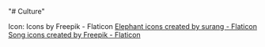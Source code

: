 "# Culture" 

Icon: Icons by Freepik - Flaticon
<a href="https://www.flaticon.com/free-icons/elephant" title="elephant icons">Elephant icons created by surang - Flaticon</a>
<a href="https://www.flaticon.com/free-icon/quaver_3126788?term=music&page=1&position=68&origin=tag&related_id=3126788" title="song icons">Song icons created by Freepik - Flaticon</a>
